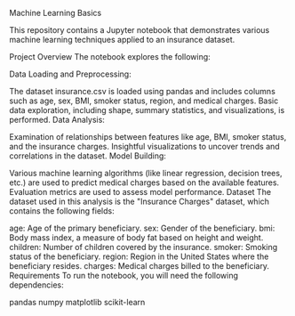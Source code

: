 Machine Learning Basics


This repository contains a Jupyter notebook that demonstrates various machine learning techniques applied to an insurance dataset.

Project Overview
The notebook explores the following:

Data Loading and Preprocessing:

The dataset insurance.csv is loaded using pandas and includes columns such as age, sex, BMI, smoker status, region, and medical charges.
Basic data exploration, including shape, summary statistics, and visualizations, is performed.
Data Analysis:

Examination of relationships between features like age, BMI, smoker status, and the insurance charges.
Insightful visualizations to uncover trends and correlations in the dataset.
Model Building:

Various machine learning algorithms (like linear regression, decision trees, etc.) are used to predict medical charges based on the available features.
Evaluation metrics are used to assess model performance.
Dataset
The dataset used in this analysis is the "Insurance Charges" dataset, which contains the following fields:

age: Age of the primary beneficiary.
sex: Gender of the beneficiary.
bmi: Body mass index, a measure of body fat based on height and weight.
children: Number of children covered by the insurance.
smoker: Smoking status of the beneficiary.
region: Region in the United States where the beneficiary resides.
charges: Medical charges billed to the beneficiary.
Requirements
To run the notebook, you will need the following dependencies:

pandas
numpy
matplotlib
scikit-learn
